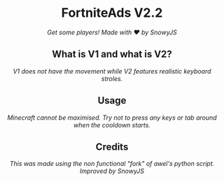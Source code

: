 <h1 align="center">FortniteAds V2.2</h1><div align="center">
<i>Get some players! Made with ❤️ by SnowyJS</i>

<h2 align="center">What is V1 and what is V2?</h2><div align="center">
<i>V1 does not have the movement while V2 features realistic keyboard stroles.</i>

<h2 align="center">Usage</h2><div align="center">
<i>Minecraft cannot be maximised. Try not to press any keys or tab around when the cooldown starts.</i>


<h2 align="center">Credits</h2><div align="center">
<i>This was made using the non functional "fork" of awel's python script. Improved by SnowyJS</i>
